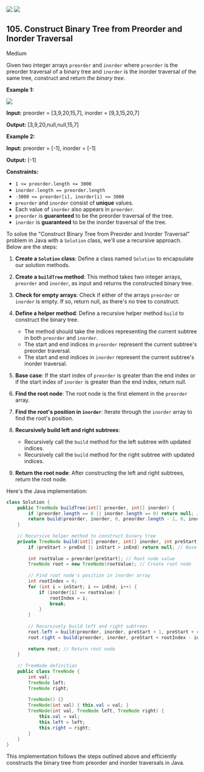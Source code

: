 [![](https://img.shields.io/github/stars/javadev/LeetCode-in-All?label=Stars&style=flat-square)](https://github.com/javadev/LeetCode-in-All)
[![](https://img.shields.io/github/forks/javadev/LeetCode-in-All?label=Fork%20me%20on%20GitHub%20&style=flat-square)](https://github.com/javadev/LeetCode-in-All/fork)

## 105\. Construct Binary Tree from Preorder and Inorder Traversal

Medium

Given two integer arrays `preorder` and `inorder` where `preorder` is the preorder traversal of a binary tree and `inorder` is the inorder traversal of the same tree, construct and return _the binary tree_.

**Example 1:**

![](https://assets.leetcode.com/uploads/2021/02/19/tree.jpg)

**Input:** preorder = [3,9,20,15,7], inorder = [9,3,15,20,7]

**Output:** [3,9,20,null,null,15,7] 

**Example 2:**

**Input:** preorder = [-1], inorder = [-1]

**Output:** [-1] 

**Constraints:**

*   `1 <= preorder.length <= 3000`
*   `inorder.length == preorder.length`
*   `-3000 <= preorder[i], inorder[i] <= 3000`
*   `preorder` and `inorder` consist of **unique** values.
*   Each value of `inorder` also appears in `preorder`.
*   `preorder` is **guaranteed** to be the preorder traversal of the tree.
*   `inorder` is **guaranteed** to be the inorder traversal of the tree.

To solve the "Construct Binary Tree from Preorder and Inorder Traversal" problem in Java with a `Solution` class, we'll use a recursive approach. Below are the steps:

1. **Create a `Solution` class**: Define a class named `Solution` to encapsulate our solution methods.

2. **Create a `buildTree` method**: This method takes two integer arrays, `preorder` and `inorder`, as input and returns the constructed binary tree.

3. **Check for empty arrays**: Check if either of the arrays `preorder` or `inorder` is empty. If so, return null, as there's no tree to construct.

4. **Define a helper method**: Define a recursive helper method `build` to construct the binary tree.
   - The method should take the indices representing the current subtree in both `preorder` and `inorder`.
   - The start and end indices in `preorder` represent the current subtree's preorder traversal.
   - The start and end indices in `inorder` represent the current subtree's inorder traversal.
   
5. **Base case**: If the start index of `preorder` is greater than the end index or if the start index of `inorder` is greater than the end index, return null.

6. **Find the root node**: The root node is the first element in the `preorder` array.

7. **Find the root's position in `inorder`**: Iterate through the `inorder` array to find the root's position.

8. **Recursively build left and right subtrees**: 
   - Recursively call the `build` method for the left subtree with updated indices.
   - Recursively call the `build` method for the right subtree with updated indices.
   
9. **Return the root node**: After constructing the left and right subtrees, return the root node.

Here's the Java implementation:

```java
class Solution {
    public TreeNode buildTree(int[] preorder, int[] inorder) {
        if (preorder.length == 0 || inorder.length == 0) return null; // Check for empty arrays
        return build(preorder, inorder, 0, preorder.length - 1, 0, inorder.length - 1); // Construct binary tree
    }
    
    // Recursive helper method to construct binary tree
    private TreeNode build(int[] preorder, int[] inorder, int preStart, int preEnd, int inStart, int inEnd) {
        if (preStart > preEnd || inStart > inEnd) return null; // Base case
        
        int rootValue = preorder[preStart]; // Root node value
        TreeNode root = new TreeNode(rootValue); // Create root node
        
        // Find root node's position in inorder array
        int rootIndex = 0;
        for (int i = inStart; i <= inEnd; i++) {
            if (inorder[i] == rootValue) {
                rootIndex = i;
                break;
            }
        }
        
        // Recursively build left and right subtrees
        root.left = build(preorder, inorder, preStart + 1, preStart + rootIndex - inStart, inStart, rootIndex - 1);
        root.right = build(preorder, inorder, preStart + rootIndex - inStart + 1, preEnd, rootIndex + 1, inEnd);
        
        return root; // Return root node
    }
    
    // TreeNode definition
    public class TreeNode {
        int val;
        TreeNode left;
        TreeNode right;
        
        TreeNode() {}
        TreeNode(int val) { this.val = val; }
        TreeNode(int val, TreeNode left, TreeNode right) {
            this.val = val;
            this.left = left;
            this.right = right;
        }
    }
}
```

This implementation follows the steps outlined above and efficiently constructs the binary tree from preorder and inorder traversals in Java.